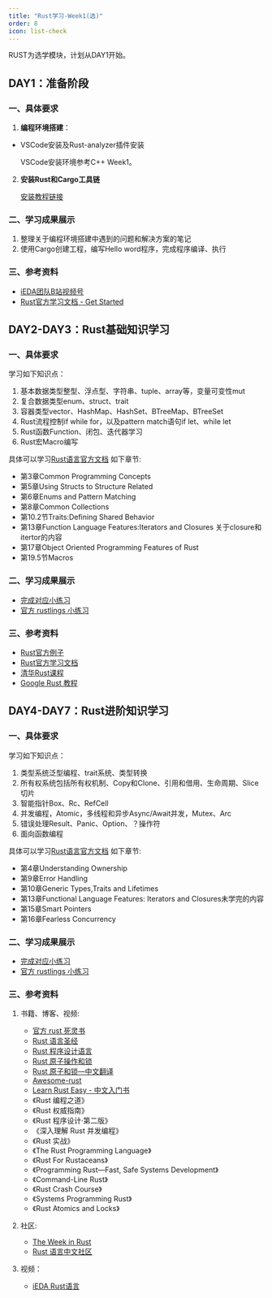 ```yaml
---
title: "Rust学习-Week1(选)"
order: 8
icon: list-check
---
```


RUST为选学模块，计划从DAY1开始。

## DAY1：准备阶段

### 一、具体要求

1. **编程环境搭建**： 
  - VSCode安装及Rust-analyzer插件安装 
    
    VSCode安装环境参考C++ Week1。

2. **安装Rust和Cargo工具链**
    
    [安装教程链接](https://www.rust-lang.org/tools/install)


### 二、学习成果展示

1. 整理关于编程环境搭建中遇到的问题和解决方案的笔记
2. 使用Cargo创建工程，编写Hello word程序，完成程序编译、执行


### 三、参考资料

- [iEDA团队B站视频号](https://space.bilibili.com/1189298533)
- [Rust官方学习文档 - Get Started](https://www.rust-lang.org/learn/get-started)

## DAY2-DAY3：Rust基础知识学习

### 一、具体要求

学习如下知识点：

1. 基本数据类型整型、浮点型、字符串、tuple、array等，变量可变性mut
2. 复合数据类型enum、struct、trait
3. 容器类型vector、HashMap、HashSet、BTreeMap、BTreeSet 
4. Rust流程控制if while for，以及pattern match语句if let、while let
5. Rust函数Function、闭包、迭代器学习
6. Rust宏Macro编写

具体可以学习[Rust语言官方文档](https://doc.rust-lang.org/book/) 如下章节:
   - 第3章Common Programming Concepts
   - 第5章Using Structs to Structure Related
   - 第6章Enums and Pattern Matching
   - 第8章Common Collections
   - 第10.2节Traits:Defining Shared Behavior
   - 第13章Function Language Features:Iterators and Closures 关于closure和itertor的内容
   - 第17章Object Oriented Programming Features of Rust
   - 第19.5节Macros

### 二、学习成果展示

- [完成对应小练习](https://exercism.org/tracks/rust)
- [官方 rustlings 小练习](https://rustlings.cool/)

### 三、参考资料
   - [Rust官方例子](https://rustwiki.org/zh-CN/rust-by-example/index.html)
   - [Rust官方学习文档](https://doc.rust-lang.org/book/)
   - [清华Rust课程](https://lab.cs.tsinghua.edu.cn/rust/)
   - [Google Rust 教程](https://google.github.io/comprehensive-rust/welcome.html)

## DAY4-DAY7：Rust进阶知识学习

### 一、具体要求

学习如下知识点：

1. 类型系统泛型编程、trait系统、类型转换
2. 所有权系统包括所有权机制、Copy和Clone、引用和借用、生命周期、Slice切片
3. 智能指针Box、Rc、RefCell
4. 并发编程，Atomic，多线程和异步Async/Await并发，Mutex、Arc
5. 错误处理Result、Panic、Option、？操作符
6. 面向函数编程

具体可以学习[Rust语言官方文档](https://doc.rust-lang.org/book/) 如下章节:
   - 第4章Understanding Ownership
   - 第9章Error Handling
   - 第10章Generic Types,Traits and Lifetimes
   - 第13章Functional Language Features: Iterators and Closures未学完的内容
   - 第15章Smart Pointers
   - 第16章Fearless Concurrency
   

### 二、学习成果展示

- [完成对应小练习](https://exercism.org/tracks/rust)
- [官方 rustlings 小练习](https://rustlings.cool/)

### 三、参考资料
1. 书籍、博客、视频:
   - [官方 rust 死灵书](https://doc.rust-lang.org/nomicon/intro.html)
   - [Rust 语言圣经](https://course.rs/basic/intro.html)
   - [Rust 程序设计语言](https://kaisery.github.io/trpl-zh-cn/title-page.html)
   - [Rust 原子操作和锁](https://marabos.nl/atomics/)
   - [Rust 原子和锁—中文翻译](https://atomics.rs/about-book.html)
   - [Awesome-rust](https://github.com/rust-unofficial/awesome-rust)
   - [Learn Rust Easy - 中文入门书](https://rustycab.github.io/LearnRustEasy/)
   - 《Rust 编程之道》
   - 《Rust 权威指南》
   - 《Rust 程序设计·第二版》
   - 《深入理解 Rust 并发编程》
   - 《Rust 实战》
   - 《The Rust Programming Language》
   - 《Rust For Rustaceans》
   - 《Programming Rust—Fast, Safe Systems Development》
   - 《Command-Line Rust》
   - 《Rust Crash Course》
   - 《Systems Programming Rust》
   - 《Rust Atomics and Locks》

2. 社区:
   - [The Week in Rust](https://this-week-in-rust.org/)
   - [Rust 语言中文社区](https://rustcc.cn/)

3. 视频：
   - [iEDA Rust语言](https://space.bilibili.com/1189298533/channel/seriesdetail?sid=3638328)
